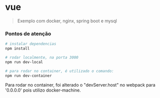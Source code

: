 # vue

> Exemplo com docker, nginx, spring boot e mysql

### Pontos de atenção

``` bash
# instalar dependencias
npm install

# rodar localmente, na porta 3000
npm run dev-local

# para rodar no container, é utilizado o comando:
npm run dev-container
```

Para rodar no container, foi alterado o "devServer.host" no webpack para '0.0.0.0' pois utilizo docker-machine.